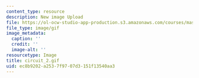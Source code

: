 ```yaml
---
content_type: resource
description: New image Upload
file: https://ol-ocw-studio-app-production.s3.amazonaws.com/courses/mas-962-special-topics-new-textiles-spring-2010/ec8b9202a2537f9707d3151f13540aa3_circuit_2.gif
file_type: image/gif
image_metadata:
  caption: ''
  credit: ''
  image-alt: ''
resourcetype: Image
title: circuit_2.gif
uid: ec8b9202-a253-7f97-07d3-151f13540aa3
---
```


